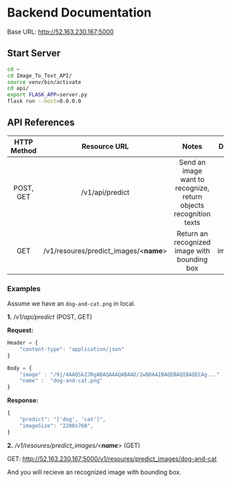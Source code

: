# Backend Documentation

Base URL: http://52.163.230.167:5000
## Start Server
```bash
cd ~
cd Image_To_Text_API/
source venv/bin/activate
cd api/
export FLASK_APP=server.py 
flask run --host=0.0.0.0
```

## API References

| HTTP Method |            Resource URL            |                                Notes                               |  Data Type |
|:-----------:|:----------------------------------:|:------------------------------------------------------------------:|:----------:|
|  POST, GET  |           /v1/api/predict          | Send an image want to recognize, return objects recognition texts  |    JSON    |
|     GET     | /v1/resoures/predict_images/<__name__> |            Return an recognized image with bounding box            | image/jpeg |

### Examples
Assume we have an ```dog-and-cat.png``` in local.

__1.__ _/v1/api/predict_ (POST, GET)

__Request:__ 
```js
Header = {
    "content-type": "application/json"
}

Body = {
    "image" : "/9j/4AAQSkZJRgABAQAAAQABAAD/2wBDAAIBAQEBAQIBAQECAg..."   // Encode image as base64 
    "name" :  "dog-and-cat.png"
}
```
__Response:__

```js
{
    "predict": "['dog', 'cat']",
    "imageSize": "2200x760",
}
```

__2.__ _/v1/resoures/predict_images/<__name__>_ (GET)

GET: http://52.163.230.167:5000/v1/resoures/predict_images/dog-and-cat

And you will recieve an recognized image with bounding box.
